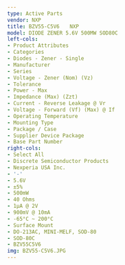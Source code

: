 ```yaml
---
type: Active Parts
vendor: NXP
title: BZV55-C5V6　　NXP
model: DIODE ZENER 5.6V 500MW SOD80C
left-cols:
- Product Attributes
- Categories
- Diodes - Zener - Single
- Manufacturer
- Series
- Voltage - Zener (Nom) (Vz)
- Tolerance
- Power - Max
- Impedance (Max) (Zzt)
- Current - Reverse Leakage @ Vr
- Voltage - Forward (Vf) (Max) @ If
- Operating Temperature
- Mounting Type
- Package / Case
- Supplier Device Package
- Base Part Number
right-cols:
- Select All
- Discrete Semiconductor Products
- Nexperia USA Inc.
- '-'
- 5.6V
- ±5%
- 500mW
- 40 Ohms
- 1µA @ 2V
- 900mV @ 10mA
- -65°C ~ 200°C
- Surface Mount
- DO-213AC, MINI-MELF, SOD-80
- SOD-80C
- BZV55C5V6
img: BZV55-C5V6.JPG
---
```

